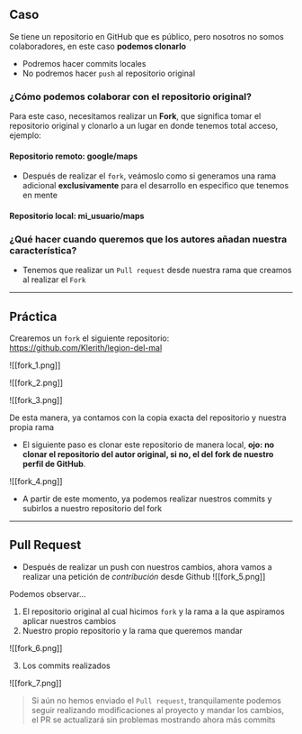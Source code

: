 ## Caso
Se tiene un repositorio en GitHub que es público, pero nosotros no somos colaboradores, en este caso **podemos clonarlo** 
- Podremos hacer commits locales
- No podremos hacer `push` al repositorio original
### ¿Cómo podemos colaborar con el repositorio original?
Para este caso, necesitamos realizar un **Fork**, que significa tomar el repositorio original y clonarlo a un lugar en donde tenemos total acceso, ejemplo:
#### Repositorio remoto: google/maps

- Después de realizar el `fork`, veámoslo como si generamos una rama adicional **exclusivamente** para el desarrollo en especifico que tenemos en mente
#### Repositorio local: mi_usuario/maps

### ¿Qué hacer cuando queremos que los autores añadan nuestra característica?

- Tenemos que realizar un `Pull request` desde nuestra rama que creamos al realizar el `Fork`
***
## Práctica
Crearemos un `fork` el siguiente repositorio:
https://github.com/Klerith/legion-del-mal

![[fork_1.png]]

![[fork_2.png]]

![[fork_3.png]]

De esta manera,  ya contamos con la copia exacta del repositorio y nuestra propia rama

- El siguiente paso es clonar este repositorio de manera local, **ojo: no clonar el repositorio del autor original, si no, el del fork de nuestro perfil de GitHub**.

![[fork_4.png]]

- A partir de este momento, ya podemos realizar nuestros commits y subirlos a nuestro repositorio del fork
***
## Pull Request
- Después de  realizar un push con nuestros cambios, ahora vamos a realizar una petición de *contribución* desde Github
![[fork_5.png]]

Podemos observar...

1. El repositorio original al cual hicimos `fork` y la rama a la que aspiramos aplicar nuestros cambios
2. Nuestro propio repositorio y la rama que queremos mandar

![[fork_6.png]]

3. Los commits realizados

![[fork_7.png]]

>Si aún no hemos enviado el `Pull request`, tranquilamente podemos seguir realizando modificaciones al proyecto y mandar los cambios, el PR se actualizará sin problemas mostrando ahora más commits







